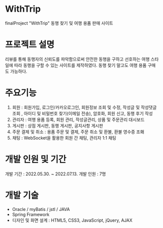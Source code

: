# WithTrip
finalProject "WithTrip" 동행 찾기 및 여행 용품 판매 사이트 

# 프로젝트 설명
리뷰를 통해 동행자의 신뢰도를 파악함으로써 안전한 동행을 구하고 선호하는 여행 스타일에 따라 동행을 구할 수 있는 사이트를 제작하였다. 동행 찾기 말고도 여행 용품 구매도 가능하다.

# 주요기능
1) 회원 : 회원가입, 로그인/카카오로그인, 회원정보 조회 및 수정, 작성글 및 작성댓글 조회 , 아이디 및 비밀번호 찾기(이메일 전송), 암호화, 회원 신고, 동행 후기 작성
2) 관리자 : 여행 용품 등록, 회원 관리, 작성글관리, 상품 및 주문관리 대시보드
3) 게시판 : 상점 게시판, 동행 게시판, 공지사항 게시판
4) 주문 결제 및 취소 : 용품 주문 및 결제, 주문 취소 및 환불, 환불 영수증 조홰
5) 채팅 : WebSocket을 활용한 회원 간 채팅, 관리자 1:1 채팅

# 개발 인원 및 기간
개발 기간 : 2022.05.30. ~ 2022.07.13. 
개발 인원 : 7명

# 개발 기술
- Oracle / myBatis / jstl / JAVA
- Spring Framework
- 디자인 및 화면 설계 :  HTML5, CSS3, JavaScript, jQuery, AJAX
